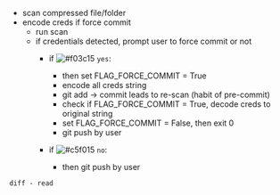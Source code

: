 - scan compressed file/folder
- encode creds if force commit
  - run scan
  - if credentials detected, prompt user to force commit or not
    - if ![#f03c15](https://via.placeholder.com/15/f03c15/) `yes`:
      - then set FLAG_FORCE_COMMIT = True
      - encode all creds string
      - git add -> commit leads to re-scan (habit of pre-commit)
      - check if FLAG_FORCE_COMMIT = True, decode creds to original string
      - set FLAG_FORCE_COMMIT = False, then exit 0
      - git push by user

    - if ![#c5f015](https://via.placeholder.com/15/c5f015/) `no`:
      - then git push by user

```diff - read ```
